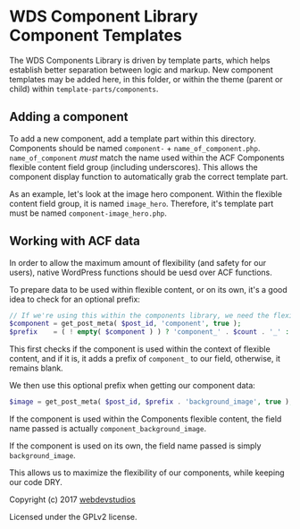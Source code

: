 # WDS Component Library Component Templates
The WDS Components Library is driven by template parts, which helps establish better separation between logic and markup. New component templates may be added here, in this folder, or within the theme (parent or child) within `template-parts/components`.


## Adding a component
To add a new component, add a template part within this directory. Components should be named `component-` + `name_of_component.php`. `name_of_component` _must_ match the name used within the ACF Components flexible content field group (including underscores). This allows the component display function to automatically grab the correct template part.

As an example, let's look at the image hero component. Within the flexible content field group, it is named `image_hero`. Therefore, it's template part must be named `component-image_hero.php`.


## Working with ACF data
In order to allow the maximum amount of flexibility (and safety for our users), native WordPress functions should be uesd over ACF functions.

To prepare data to be used within flexible content, or on its own, it's a good idea to check for an optional prefix:

```php
// If we're using this within the components library, we need the flexible content name, and row count.
$component = get_post_meta( $post_id, 'component', true );
$prefix    = ( ! empty( $component ) ) ? 'component_' . $count . '_' : '';
```

This first checks if the component is used within the context of flexible content, and if it is, it adds a prefix of `component_` to our field, otherwise, it remains blank.

We then use this optional prefix when getting our component data:

```php
$image = get_post_meta( $post_id, $prefix . 'background_image', true );
```

If the component is used within the Components flexible content, the field name passed is actually `component_background_image`.

If the component is used on its own, the field name passed is simply `background_image`.

This allows us to maximize the flexibility of our components, while keeping our code DRY.


Copyright (c) 2017 [webdevstudios](https://webdevstudios.com)

Licensed under the GPLv2 license.
